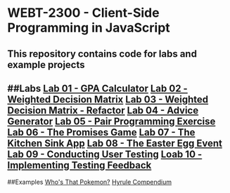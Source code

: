 # WEBT-2300 - Client-Side Programming in JavaScript
This repository contains code for labs and example projects
---
##Labs
[Lab 01 - GPA Calculator](https://geraldburke.com/gwburke/Lab01/gpa-calculator/)
[Lab 02 - Weighted Decision Matrix](https://geraldburke.com/gwburke/Lab02/weighted-decision-matrix/)
[Lab 03 - Weighted Decision Matrix - Refactor](https://geraldburke.com/gwburke/Lab02/weighted-decision-matrix/)
[Lab 04 - Advice Generator](https://geraldburke.com/gwburke/Lab04/advice-generator/)
[Lab 05 - Pair Programming Exercise](https://geraldburke.com/gwburke/Lab05/met-art/)
[Lab 06 - The Promises Game](https://geraldburke.com/gwburke/Lab06/promises-trivia/)
[Lab 07 - The Kitchen Sink App]([#](https://geraldburke.com/gwburke/Lab07/gregs-spaghetti-corner/))
[Lab 08 - The Easter Egg Event](#)
[Lab 09 - Conducting User Testing](#)
[Loab 10 - Implementing Testing Feedback](#)
---
##Examples
[Who's That Pokemon?](https://geraldburke.com/gwburke/examples/Pokemon/)
[Hyrule Compendium](https://geraldburke.com/gwburke/examples/Zelda/)
